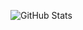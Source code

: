 ![GitHub Stats](https://github-readme-stats.vercel.app/api?username=2Epik4u&theme=tokyonight&show_icons=true&border_radius=15&border_color=B4BEFE) 
